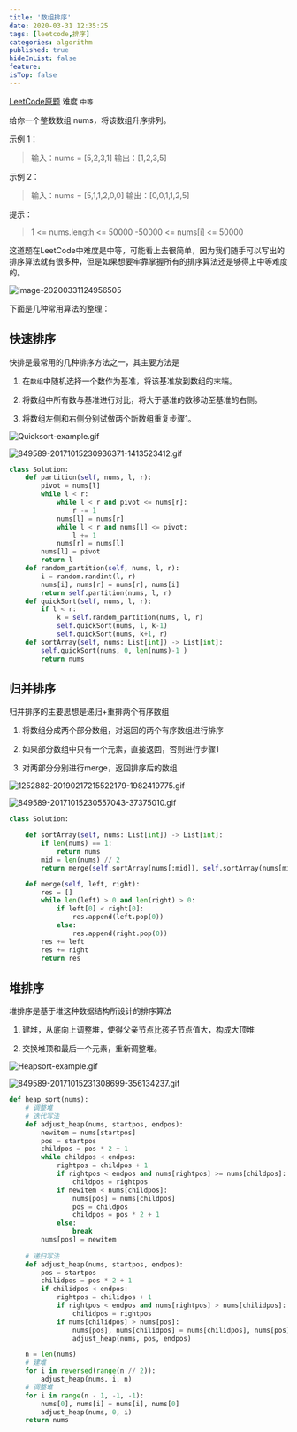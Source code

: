 ```yaml
---
title: '数组排序'
date: 2020-03-31 12:35:25
tags: [leetcode,排序]
categories: algorithm
published: true
hideInList: false
feature: 
isTop: false
---
```

[LeetCode原题](https://leetcode-cn.com/problems/sort-an-array/)
难度 `中等`

给你一个整数数组 nums，将该数组升序排列。

示例 1：

>输入：nums = [5,2,3,1]
输出：[1,2,3,5]



示例 2：

>输入：nums = [5,1,1,2,0,0]
输出：[0,0,1,1,2,5]


提示：

>1 <= nums.length <= 50000
-50000 <= nums[i] <= 50000

<!-- more -->

这道题在LeetCode中难度是中等，可能看上去很简单，因为我们随手可以写出的排序算法就有很多种，但是如果想要牢靠掌握所有的排序算法还是够得上中等难度的。

![image-20200331124956505](数组排序/00831rSTgy1gdd0lpe3c1j314e0jy7ai-20220410215252608.jpg)

下面是几种常用算法的整理：

## 快速排序

快排是最常用的几种排序方法之一，其主要方法是

1. 在`数组`中随机选择一个数作为基准，将该基准放到数组的末端。

2. 将数组中所有数与基准进行对比，将大于基准的数移动至基准的右侧。

3. 将数组左侧和右侧分别试做两个新数组重复步骤1。
   

![Quicksort-example.gif](数组排序/00831rSTly1gdd3e5ci79g308c050adl-20220410215258088.gif)

![849589-20171015230936371-1413523412.gif](数组排序/00831rSTly1gdd3esbt4xg30mj0707d3-20220410215300530.gif)

```Python
class Solution:
    def partition(self, nums, l, r):
        pivot = nums[l]
        while l < r:
            while l < r and pivot <= nums[r]:
                r -= 1
            nums[l] = nums[r] 
            while l < r and nums[l] <= pivot:
                l += 1 
            nums[r] = nums[l]
        nums[l] = pivot
        return l
    def random_partition(self, nums, l, r):
        i = random.randint(l, r)
        nums[i], nums[r] = nums[r], nums[i]  
        return self.partition(nums, l, r)
    def quickSort(self, nums, l, r):
        if l < r:
            k = self.random_partition(nums, l, r)
            self.quickSort(nums, l, k-1)
            self.quickSort(nums, k+1, r)
    def sortArray(self, nums: List[int]) -> List[int]:
        self.quickSort(nums, 0, len(nums)-1 )
        return nums
```

## 归并排序

归并排序的主要思想是递归+重排两个有序数组

1. 将数组分成两个部分数组，对返回的两个有序数组进行排序

2. 如果部分数组中只有一个元素，直接返回，否则进行步骤1

3. 对两部分分别进行merge，返回排序后的数组

![1252882-20190217215522179-1982419775.gif](数组排序/00831rSTly1gdd3eznsbtg308c05040s-20220410215303736.gif)

![849589-20171015230557043-37375010.gif](数组排序/00831rSTly1gdd3f58ue5g30mj0e1qcv-20220410215306565.gif)

```Python
class Solution:

    def sortArray(self, nums: List[int]) -> List[int]:
        if len(nums) == 1: 
            return nums
        mid = len(nums) // 2
        return merge(self.sortArray(nums[:mid]), self.sortArray(nums[mid:]))

    def merge(self, left, right):
        res = []
        while len(left) > 0 and len(right) > 0:
            if left[0] < right[0]:
                res.append(left.pop(0))
            else:
                res.append(right.pop(0))
        res += left
        res += right
        return res 
```

## 堆排序

堆排序是基于堆这种数据结构所设计的排序算法

1. 建堆，从底向上调整堆，使得父亲节点比孩子节点值大，构成大顶堆

2. 交换堆顶和最后一个元素，重新调整堆。

![Heapsort-example.gif](数组排序/00831rSTly1gdd3fdaxudg309q07sk90-20220410215310189.gif)

![849589-20171015231308699-356134237.gif](数组排序/00831rSTly1gdd3fhzlzbg30f70a4u0x-20220410215313762.gif)

```Python
def heap_sort(nums):
    # 调整堆
    # 迭代写法
    def adjust_heap(nums, startpos, endpos):
        newitem = nums[startpos]
        pos = startpos
        childpos = pos * 2 + 1
        while childpos < endpos:
            rightpos = childpos + 1
            if rightpos < endpos and nums[rightpos] >= nums[childpos]:
                childpos = rightpos
            if newitem < nums[childpos]:
                nums[pos] = nums[childpos]
                pos = childpos
                childpos = pos * 2 + 1
            else:
                break
        nums[pos] = newitem
    
    # 递归写法
    def adjust_heap(nums, startpos, endpos):
        pos = startpos
        chilidpos = pos * 2 + 1
        if chilidpos < endpos:
            rightpos = chilidpos + 1
            if rightpos < endpos and nums[rightpos] > nums[chilidpos]:
                chilidpos = rightpos
            if nums[chilidpos] > nums[pos]:
                nums[pos], nums[chilidpos] = nums[chilidpos], nums[pos]
                adjust_heap(nums, pos, endpos)

    n = len(nums)
    # 建堆
    for i in reversed(range(n // 2)):
        adjust_heap(nums, i, n)
    # 调整堆
    for i in range(n - 1, -1, -1):
        nums[0], nums[i] = nums[i], nums[0]
        adjust_heap(nums, 0, i)
    return nums

```

